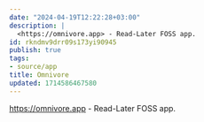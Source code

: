 ```yaml
---
date: "2024-04-19T12:22:28+03:00"
description: |
  <https://omnivore.app> - Read-Later FOSS app.
id: rkndmv9drr09s173yi90945
publish: true
tags:
- source/app
title: Omnivore
updated: 1714586467580
---
```


<https://omnivore.app> - Read-Later FOSS app.

